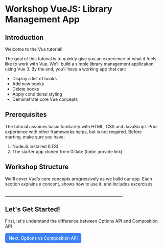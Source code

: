 # Workshop VueJS: Library Management App

## Introduction

Welcome to the Vue tutorial!

The goal of this tutorial is to quickly give you an experience of what it feels like to work with Vue. We'll build a simple library management application using Vue 3. By the end, you'll have a working app that can:

- Display a list of books
- Add new books
- Delete books
- Apply conditional styling
- Demonstrate core Vue concepts

## Prerequisites

The tutorial assumes basic familiarity with HTML, CSS and JavaScript. Prior experience with other frameworks helps, but is not required.
Before starting, make sure you have:

1. NodeJS installed (LTS)
2. The starter app cloned from Gitlab: (todo: provide link)

## Workshop Structure

We'll cover Vue's core concepts progressively as we build our app. Each section explains a concent, shows how to use it, and includes excercises.

<hr style="max-width:24rem; margin-top:2rem"/>

## Let's Get Started!

First, let's understand the difference between Options API and Composition API

<a href="1. options-vs-composition" style="display: inline-flex; align-items: center; justify-content: center; padding: 6px 12px; background-color: #3b82f6; color: white; text-decoration: none; border-radius: 6px; font-weight: 500; font-size: 14px; line-height: 1.5; transition: all 0.2s ease; box-shadow: 0 1px 2px rgba(0,0,0,0.05);">
  Next: Options vs Composition API
</a>
